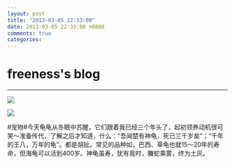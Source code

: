 ```yaml
---
layout: post
title: "2013-03-05 22:33:00"
date: 2013-03-05 22:33:00 +0800
comments: true
categories: 
---
```


# freeness's blog

----------

![](http://okqmqrbgo.bkt.clouddn.com/201303052233001.jpg)

![](http://okqmqrbgo.bkt.clouddn.com/201303052233002.jpg)

>
\#宠物\#今天龟龟从冬眠中苏醒，它们跟着我已经三个年头了，起初领养动机很可笑～准备传代，了解之后才知道，什么：“吾闻楚有神龟，死已三千岁矣”；“千年的王八，万年的龟”。都是胡扯。常见的品种如，巴西、草龟也就15～20年的寿命，但海龟可以活到400岁。神龟虽寿，犹有竟时，螣蛇乘雾，终为土灰。